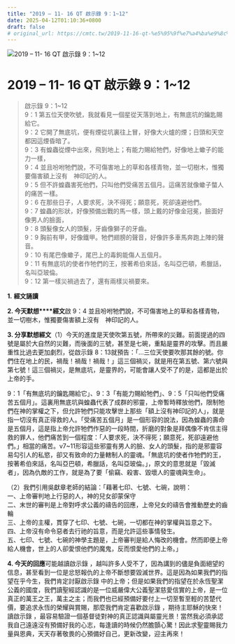 ```yaml
---
title: "2019 – 11- 16 QT 啟示錄 9：1~12"
date: 2025-04-12T01:10:36+0800
draft: false
# original_url: https://cmtc.tw/2019-11-16-qt-%e5%95%9f%e7%a4%ba%e9%8c%84-9%ef%bc%9a112
---
```


![2019 – 11- 16 QT 啟示錄 9：1\~12](/images/qt.jpg   "2019 – 11- 16 QT 啟示錄 9：1\~12")

# 2019 – 11- 16 QT 啟示錄 9：1\~12

> 啟示錄 9：1\~12  
> 9：1 第五位天使吹號，我就看見一個星從天落到地上，有無底坑的鑰匙賜給它。  
> 9：2 它開了無底坑，便有煙從坑裏往上冒，好像大火爐的煙；日頭和天空都因這煙昏暗了。  
> 9：3 有蝗蟲從煙中出來，飛到地上；有能力賜給牠們，好像地上蠍子的能力一樣，  
> 9：4 並且吩咐牠們說，不可傷害地上的草和各樣青物，並一切樹木，惟獨要傷害額上沒有　神印記的人。  
> 9：5 但不許蝗蟲害死他們，只叫他們受痛苦五個月。這痛苦就像蠍子螫人的痛苦一樣。  
> 9：6 在那些日子，人要求死，決不得死；願意死，死卻遠避他們。  
> 9：7 蝗蟲的形狀，好像預備出戰的馬一樣，頭上戴的好像金冠冕，臉面好像男人的臉面，  
> 9：8 頭髮像女人的頭髮，牙齒像獅子的牙齒。  
> 9：9 胸前有甲，好像鐵甲。牠們翅膀的聲音，好像許多車馬奔跑上陣的聲音。  
> 9：10 有尾巴像蠍子，尾巴上的毒鉤能傷人五個月。  
> 9：11 有無底坑的使者作牠們的王，按著希伯來話，名叫亞巴頓，希臘話，名叫亞玻倫。  
> 9：12 第一樣災禍過去了，還有兩樣災禍要來。

**1.** **經文誦讀**

**2. 今天默想****經文**啟 9：4 並且吩咐牠們說，不可傷害地上的草和各樣青物，並一切樹木，惟獨要傷害額上沒有　神印記的人。

**3. 分享默想經文**（1）今天的進度是天使吹第五號，所帶來的災難。前面提過的四號是屬於大自然的災難，而後面的三號，甚至是七碗，重點是靈界的攻擊。而且嚴重性比過去更加劇烈，從啟示錄 8：13就預告：「…三位天使要吹那其餘的號。你們住在地上的民，禍哉！禍哉！禍哉！」這三個禍災，就是用在第五號、第六號與第七號！這三個禍災，是無底坑，是靈界的，可能會讓人受不了的是，這都是出於上帝的手。

9：1「有無底坑的鑰匙賜給它」、9：3「有能力賜給牠們」、9：5「只叫他們受痛苦五個月」。這裏用無底坑與蝗蟲代表了成群的邪靈，上帝暫時釋放他們，限制牠們在神的掌權之下，但允許牠們只能攻擊世上那些「額上沒有神印記的人」，就是指一切沒有真正得救的人。「受痛苦五個月」是一個形容的說法，因為蝗蟲的壽命是五個月，這是指上帝允許牠們作惡的一段時間，折磨的對象是拜偶像不肯信主得救的罪人，他們痛苦到一個程度：「人要求死，決不得死；願意死，死卻遠避他們。」相當的痛苦。v7\~11形容這些邪靈有男人的臉、女人的頭髮，指的是邪靈容易勾引人的私慾，卻又有致命的力量轄制人的靈魂。「無底坑的使者作牠們的王，按著希伯來話，名叫亞巴頓，希臘話，名叫亞玻倫。」，原文的意思就是「毀滅者」，因為仇敵的工作，就是為了要「偷竊、殺害、毀壞人的靈魂與生命」。

（2）我們引用吳獻章老師的結論：「藉著七印、七號、七碗，說明：  
一、上帝審判地上行惡的人，神的兒女卻蒙保守  
二、末世的審判是上帝對呼求公義的禱告的回應，上帝兒女的禱告會推動歷史的齒輪  
三、上帝的主權，貫穿了七印、七號、七碗，一切都在神的掌權與旨意之下。  
四、上帝沒有命令惡者去行祂的旨意，而是允許這些事情發生。  
五、七印、七號、七碗的神學主題是，上帝審判是給人悔改的機會。然而即便上帝給人機會，世上的人卻愛恨他們的魔鬼，反而恨愛他們的上帝。」

**4. 今天的回應**可能越讀啟示錄 ，越叫許多人受不了，因為講到的儘是負面絕望的信息，甚至看到一位是忿怒報仇的上帝不斷想要毀滅世界。這是因為如果我們的指望在乎今生，我們肯定討厭啟示錄 中的上帝；但是如果我們的指望在於永恆聖潔公義的國度，我們讀聖經認識的是一位威嚴偉大公義聖潔慈愛信實的上帝，是一位真正的萬王之王，萬主之主；而我們也已經預備好要付上一切至暫至輕的苦楚代價，要追求永恆的榮耀與賞賜，那麼我們肯定喜歡啟示錄 ，期待主耶穌的快來！讀啟示錄 ，最容易驗證一個基督徒對神的真正認識與屬靈光景！當然我必須承認我自己遠遠沒有預備好我的心志，每逢讀的時候仍然膽顫心驚！因此求聖靈賜我力量與恩典，天天存著敬畏的心預備好自己，更新改變，迎主再來！